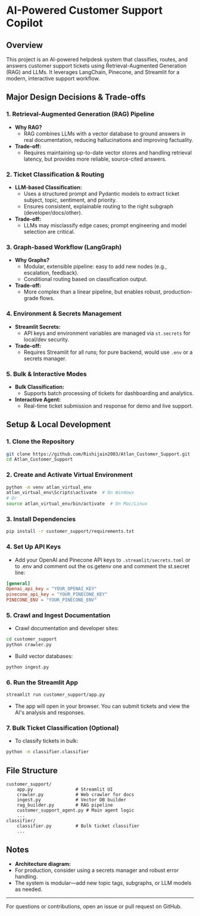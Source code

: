 # AI-Powered Customer Support Copilot

## Overview
This project is an AI-powered helpdesk system that classifies, routes, and answers customer support tickets using Retrieval-Augmented Generation (RAG) and LLMs. It leverages LangChain, Pinecone, and Streamlit for a modern, interactive support workflow.

## Major Design Decisions & Trade-offs

### 1. **Retrieval-Augmented Generation (RAG) Pipeline**
- **Why RAG?**
  - RAG combines LLMs with a vector database to ground answers in real documentation, reducing hallucinations and improving factuality.
- **Trade-off:**
  - Requires maintaining up-to-date vector stores and handling retrieval latency, but provides more reliable, source-cited answers.

### 2. **Ticket Classification & Routing**
- **LLM-based Classification:**
  - Uses a structured prompt and Pydantic models to extract ticket subject, topic, sentiment, and priority.
  - Ensures consistent, explainable routing to the right subgraph (developer/docs/other).
- **Trade-off:**
  - LLMs may misclassify edge cases; prompt engineering and model selection are critical.

### 3. **Graph-based Workflow (LangGraph)**
- **Why Graphs?**
  - Modular, extensible pipeline: easy to add new nodes (e.g., escalation, feedback).
  - Conditional routing based on classification output.
- **Trade-off:**
  - More complex than a linear pipeline, but enables robust, production-grade flows.

### 4. **Environment & Secrets Management**
- **Streamlit Secrets:**
  - API keys and environment variables are managed via `st.secrets` for local/dev security.
- **Trade-off:**
  - Requires Streamlit for all runs; for pure backend, would use `.env` or a secrets manager.

### 5. **Bulk & Interactive Modes**
- **Bulk Classification:**
  - Supports batch processing of tickets for dashboarding and analytics.
- **Interactive Agent:**
  - Real-time ticket submission and response for demo and live support.

## Setup & Local Development

### 1. **Clone the Repository**
```sh
git clone https://github.com/Rishijain2003/Atlan_Customer_Support.git
cd Atlan_Customer_Support
```

### 2. **Create and Activate Virtual Environment**
```sh
python -m venv atlan_virtual_env
atlan_virtual_env\Scripts\activate  # On Windows
# Or
source atlan_virtual_env/bin/activate  # On Mac/Linux
```

### 3. **Install Dependencies**
```sh
pip install -r customer_support/requirements.txt
```

### 4. **Set Up API Keys**
- Add your OpenAI and Pinecone API keys to `.streamlit/secrets.toml` or to .env and comment out the os.getenv one and comment the st.secret line:

```toml
[general]
Openai_api_key = "YOUR_OPENAI_KEY"
pinecone_api_key = "YOUR_PINECONE_KEY"
PINECONE_ENV = "YOUR_PINECONE_ENV"
```

### 5. **Crawl and Ingest Documentation**
- Crawl documentation and developer sites:
```sh
cd customer_support
python crawler.py
```
- Build vector databases:
```sh
python ingest.py
```

### 6. **Run the Streamlit App**
```sh
streamlit run customer_support/app.py
```

- The app will open in your browser. You can submit tickets and view the AI's analysis and responses.

### 7. **Bulk Ticket Classification (Optional)**
- To classify tickets in bulk:
```sh
python -m classifier.classifier
```

## File Structure
```
customer_support/
    app.py                # Streamlit UI
    crawler.py            # Web crawler for docs
    ingest.py             # Vector DB builder
    rag_builder.py        # RAG pipeline
    customer_support_agent.py # Main agent logic
    ...
classifier/
    classifier.py         # Bulk ticket classifier
    ...
```

## Notes
- **Architecture diagram:** 
- For production, consider using a secrets manager and robust error handling.
- The system is modular—add new topic tags, subgraphs, or LLM models as needed.

---

For questions or contributions, open an issue or pull request on GitHub.
